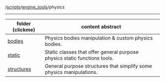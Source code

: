 /[scripts](../../)/[engine_tools](../)/physics

---

| folder (clickme)          | content abstract                                              |
|---------------------------|---------------------------------------------------------------|
| [bodies](bodies/)         | Physics bodies manipulation & custom physics bodies.          |
| [static](static/)         | Static classes that offer general purpose physics static functions tools. |
| [structures](structures/) | General purpose structures that simplify some physics manipulations. |
